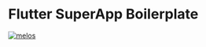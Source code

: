 # Flutter SuperApp Boilerplate
[![melos](https://img.shields.io/badge/maintained%20with-melos-f700ff.svg?style=flat-square)](https://github.com/invertase/melos)
